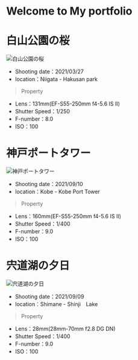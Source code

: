 # Welcome to My portfolio


<!--comment test-->

# 白山公園の桜
![白山公園の桜](https://github.com/uedymt/report_1/blob/gh-pages/IMG_5566.JPG)
- Shooting date：2021/03/27 <br>
- location：Niigata - Hakusan park<br>
>Property
- Lens：131mm(EF-S55-250mm f4-5.6 IS Ⅱ)<br>
- Shutter Speed：1/250<br>
- F-number：8.0<br>
- ISO：100

# 神戸ポートタワー
![神戸ポートタワー]()
- Shooting date：2021/09/10<br>
- location：Kobe - Kobe Port Tower<br>
>Property
- Lens：160mm(EF-S55-250mm f4-5.6 IS Ⅱ)<br>
- Shutter Speed：1/400<br>
- F-number：9.0<br>
- ISO：100


# 宍道湖の夕日
![宍道湖の夕日](https://github.com/uedymt/report_1/blob/gh-pages/DSC04935.JPG)
- Shooting date：2021/09/09
- location：Shimane - Shinji　Lake 
>Property
- Lens：28mm(28mm-70mm f2.8 DG DN)
- Shutter Speed：1/400
- F-number：9.0
- ISO：100
